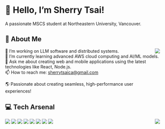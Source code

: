 # 👋 Hello, I’m Sherry Tsai!
A passionate MSCS student at Northeastern University, Vancouver.


## 🚀 About Me

<img align="right" src="https://github-readme-stats.vercel.app/api/top-langs/?username=sthh-hub&layout=compact&theme=radical&icon_color=5CBDD8&bg_color=30,e96443,904e95&title_color=fff&text_color=fff&hide_border=true">

 🔭 I’m working on LLM software and distributed systems. <br>
 🌱 I’m currently learning advanced AWS cloud computing and AI/ML models. <br>
 💬 Ask me about creating web and mobile applications using the latest technologies like React, Node.js. <br>
 📫 How to reach me: sherrytsaica@gmail.com <br>

 🌎 Passionate about creating seamless, high-performance user experiences! <br>

## 💻 Tech Arsenal
<img align="right" src="https://github-readme-stats.vercel.app/api?username=sthh-hub&show_icons=true&count_private=true&theme=radical&icon_color=5CBDD8&bg_color=30,e96443,904e95&title_color=fff&text_color=fff&hide_border=true&include_all_commits=true&custom_title=Sherry's+GitHub+Stats">
<div align="left">
  <img src="https://img.shields.io/badge/-Python-3776AB?style=for-the-badge&logo=python&logoColor=white" />
  <img src="https://img.shields.io/badge/-Java-007396?style=for-the-badge&logo=java&logoColor=white" />
  <img src="https://img.shields.io/badge/-JavaScript-F7DF1E?style=for-the-badge&logo=javascript&logoColor=black" />
  <img src="https://img.shields.io/badge/-TypeScript-3178C6?style=for-the-badge&logo=typescript&logoColor=white" />
  <img src="https://img.shields.io/badge/-React-61DAFB?style=for-the-badge&logo=react&logoColor=black" />
  <img src="https://img.shields.io/badge/-Node.js-339933?style=for-the-badge&logo=node.js&logoColor=white" />
  <img src="https://img.shields.io/badge/-Docker-2496ED?style=for-the-badge&logo=docker&logoColor=white" />
  <img src="https://img.shields.io/badge/-AWS-232F3E?style=for-the-badge&logo=amazon-aws&logoColor=white" />
</div>
